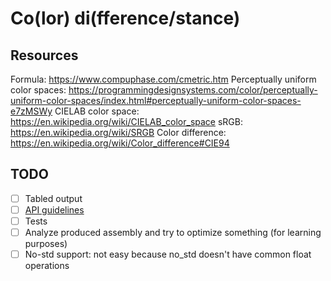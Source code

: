 # Co(lor) di(fference/stance)

## Resources
Formula: https://www.compuphase.com/cmetric.htm
Perceptually uniform color spaces: https://programmingdesignsystems.com/color/perceptually-uniform-color-spaces/index.html#perceptually-uniform-color-spaces-e7zMSWy
CIELAB color space: https://en.wikipedia.org/wiki/CIELAB_color_space
sRGB: https://en.wikipedia.org/wiki/SRGB
Color difference: https://en.wikipedia.org/wiki/Color_difference#CIE94

## TODO
- [ ] Tabled output
- [ ] [API guidelines](https://rust-lang.github.io/api-guidelines/about.html)
- [ ] Tests
- [ ] Analyze produced assembly and try to optimize something (for learning purposes)
- [ ] No-std support: not easy because no_std doesn't have common float operations
